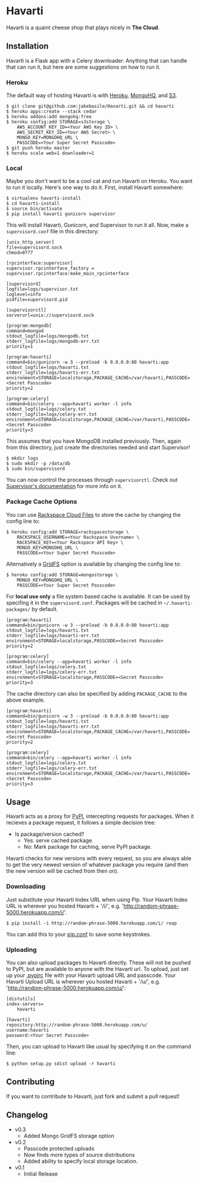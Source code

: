# Havarti

Havarti is a quaint cheese shop that plays nicely in **The Cloud**.

## Installation

Havarti is a Flask app with a Celery downloader. Anything that can handle that can run it, but here are some suggestions on how to run it.

### Heroku

The default way of hosting Havarti is with [Heroku][heroku], [MongoHQ][mongohq], and [S3][s3].

    $ git clone git@github.com:jakebasile/Havarti.git && cd havarti
    $ heroku apps:create --stack cedar
    $ heroku addons:add mongohq:free
    $ heroku config:add STORAGE=s3storage \
        AWS_ACCOUNT_KEY_ID=<Your AWS Key ID> \
        AWS_SECRET_KEY_ID=<Your AWS Secret> \
        MONGO_KEY=MONGOHQ_URL \
        PASSCODE=<Your Super Secret Passcode>
    $ git push heroku master
    $ heroku scale web=1 downloader=1

### Local

Maybe you don't want to be a cool cat and run Havarti on Heroku. You want to run it locally. Here's one way to do it. First, install Havarti somewhere:

    $ virtualenv havarti-install 
    $ cd havarti-install
    $ source bin/activate
    $ pip install havarti gunicorn supervisor

This will install Havarti, Gunicorn, and Supervisor to run it all. Now, make a `supervisord.conf` file in this directory:

    [unix_http_server]
    file=supervisord.sock
    chmod=0777

    [rpcinterface:supervisor]
    supervisor.rpcinterface_factory = supervisor.rpcinterface:make_main_rpcinterface

    [supervisord]
    logfile=logs/supervisor.txt
    loglevel=info
    pidfile=supervisord.pid

    [supervisorctl]
    serverurl=unix://supervisord.sock

    [program:mongodb]
    command=mongod
    stdout_logfile=logs/mongodb.txt
    stderr_logfile=logs/mongodb-err.txt
    priority=1

    [program:havarti]
    command=bin/gunicorn -w 3 --preload -b 0.0.0.0:80 havarti:app
    stdout_logfile=logs/havarti.txt
    stderr_logfile=logs/havarti-err.txt
    environment=STORAGE=localstorage,PACKAGE_CACHE=/var/havarti,PASSCODE=<Secret Passcode>
    priority=2

    [program:celery]
    command=bin/celery --app=havarti worker -l info
    stdout_logfile=logs/celery.txt
    stderr_logfile=logs/celery-err.txt
    environment=STORAGE=localstorage,PACKAGE_CACHE=/var/havarti,PASSCODE=<Secret Passcode>
    priority=3

This assumes that you have MongoDB installed previously. Then, again from this directory, just create the directories needed and start Supervisor!

    $ mkdir logs 
    $ sudo mkdir -p /data/db
    $ sudo bin/supervisord

You can now control the processes through `supervisorctl`. Check out [Supervisor's documentation][superdoc] for more info on it.

### Package Cache Options

You can use [Rackspace Cloud Files][cloudfiles] to store the cache by changing the config line to:

    $ heroku config:add STORAGE=rackspacestorage \
        RACKSPACE_USERNAME=<Your Rackspace Username> \
        RACKSPACE_KEY=<Your Rackspace API Key> \
        MONGO_KEY=MONGOHQ_URL \
        PASSCODE=<Your Super Secret Passcode>
        
Alternatively a [GridFS][gridfs] option is available by changing the config line to:

    $ heroku config:add STORAGE=mongostorage \
        MONGO_KEY=MONGOHQ_URL \
        PASSCODE=<Your Super Secret Passcode>
        
For **local use only** a file system based cache is avaliable. It can be used by specifing it in the `supervisord.conf`. Packages will be cached in `~/.havarti-packages/` by default. 

    [program:havarti]
    command=bin/gunicorn -w 3 --preload -b 0.0.0.0:80 havarti:app
    stdout_logfile=logs/havarti.txt
    stderr_logfile=logs/havarti-err.txt
    environment=STORAGE=localstorage,PASSCODE=<Secret Passcode>
    priority=2

    [program:celery]
    command=bin/celery --app=havarti worker -l info
    stdout_logfile=logs/celery.txt
    stderr_logfile=logs/celery-err.txt
    environment=STORAGE=localstorage,PASSCODE=<Secret Passcode>
    priority=3
	
The cache directory can also be specified by adding `PACKAGE_CACHE` to the above example.

	[program:havarti]
	command=bin/gunicorn -w 3 --preload -b 0.0.0.0:80 havarti:app
	stdout_logfile=logs/havarti.txt
	stderr_logfile=logs/havarti-err.txt
	environment=STORAGE=localstorage,PACKAGE_CACHE=/var/havarti,PASSCODE=<Secret Passcode>
	priority=2

	[program:celery]
	command=bin/celery --app=havarti worker -l info
	stdout_logfile=logs/celery.txt
	stderr_logfile=logs/celery-err.txt
	environment=STORAGE=localstorage,PACKAGE_CACHE=/var/havarti,PASSCODE=<Secret Passcode>
	priority=3

## Usage

Havarti acts as a proxy for [PyPI][pypi], intercepting requests for packages. When it recieves a package request, it follows a simple decision tree:

- Is package/version cached?
    - Yes: serve cached package.
    - No: Mark package for caching, serve PyPI package.

Havarti checks for new versions with every request, so you are always able to get the very newest version of whatever package you require (and then the new version will be cached from then on).

### Downloading

Just substitute your Havarti Index URL when using Pip. Your Havarti Index URL is wherever you hosted Havarti + '/i/', e.g. 'http://random-phrase-5000.herokuapp.com/i/'.

    $ pip install -i http://random-phrase-5000.herokuapp.com/i/ reap

You can add this to your [pip.conf][] to save some keystrokes.

### Uploading

You can also upload packages to Havarti directly. These will not be pushed to PyPI, but are available to anyone with the Havarti url. To upload, just set up your [.pypirc][pypirc] file with your Havarti upload URL and passcode. Your Havarti Upload URL is wherever you hosted Havarti + '/u/', e.g. 'http://random-phrase-5000.herokuapp.com/u/':

    [distutils]
    index-servers=
        havarti

    [havarti]
    repository:http://random-phrase-5000.herokuapp.com/u/
    username:havarti
    password:<Your Secret Passcode>

Then, you can upload to Havarti like usual by specifying it on the command line:

    $ python setup.py sdist upload -r havarti

## Contributing

If you want to contribute to Havarti, just fork and submit a pull request!

## Changelog

- v0.3
	- Added Mongo GridFS storage option
- v0.2
    - Passcode protected uploads
    - Now finds more types of source distributions
    - Added ability to specify local storage location.
- v0.1 
    - Initial Release

[heroku]: http://www.heroku.com/
[mongohq]: http://mongohq.com/
[s3]: http://aws.amazon.com/s3/
[pypi]: http://pypi.python.org/pypi
[pip.conf]: http://www.pip-installer.org/en/latest/configuration.html#config-files
[cloudfiles]: http://www.rackspace.com/cloud/cloud_hosting_products/files/
[superdoc]: http://supervisord.org/
[pypirc]: http://docs.python.org/distutils/packageindex.html#the-pypirc-file
[gridfs]: http://www.mongodb.org/display/DOCS/GridFS

